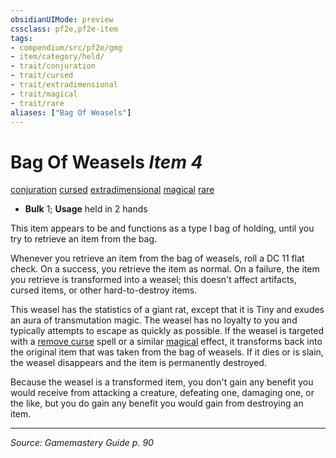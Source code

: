 ```yaml
---
obsidianUIMode: preview
cssclass: pf2e,pf2e-item
tags:
- compendium/src/pf2e/gmg
- item/category/held/
- trait/conjuration
- trait/cursed
- trait/extradimensional
- trait/magical
- trait/rare
aliases: ["Bag Of Weasels"]
---
```

# Bag Of Weasels *Item 4*  
[conjuration](conjuration.md "Conjuration School Trait")  [cursed](cursed-gmg.md "Cursed Item Trait")  [extradimensional](extradimensional.md "Extradimensional Effect Trait")  [magical](magical.md "Magical Item Trait")  [rare](rare.md "Rare Rarity Trait")  

- **Bulk** 1; **Usage** held in 2 hands

This item appears to be and functions as a type I bag of holding, until you try to retrieve an item from the bag.

Whenever you retrieve an item from the bag of weasels, roll a DC 11 flat check. On a success, you retrieve the item as normal. On a failure, the item you retrieve is transformed into a weasel; this doesn't affect artifacts, cursed items, or other hard-to-destroy items.

This weasel has the statistics of a giant rat, except that it is Tiny and exudes an aura of transmutation magic. The weasel has no loyalty to you and typically attempts to escape as quickly as possible. If the weasel is targeted with a [remove curse](remove-curse.md) spell or a similar [magical](magical.md "Magical Item Trait") effect, it transforms back into the original item that was taken from the bag of weasels. If it dies or is slain, the weasel disappears and the item is permanently destroyed.

Because the weasel is a transformed item, you don't gain any benefit you would receive from attacking a creature, defeating one, damaging one, or the like, but you do gain any benefit you would gain from destroying an item.


---
*Source: Gamemastery Guide p. 90*